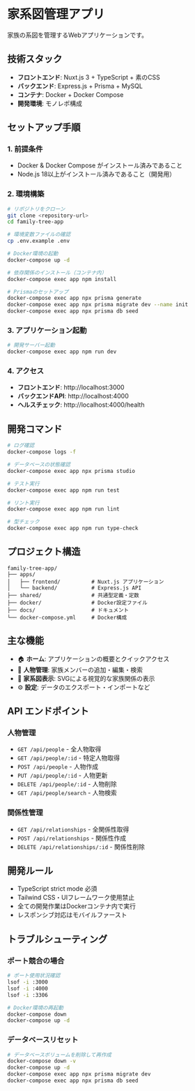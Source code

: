# 家系図管理アプリ

家族の系図を管理するWebアプリケーションです。

## 技術スタック

- **フロントエンド**: Nuxt.js 3 + TypeScript + 素のCSS
- **バックエンド**: Express.js + Prisma + MySQL
- **コンテナ**: Docker + Docker Compose
- **開発環境**: モノレポ構成

## セットアップ手順

### 1. 前提条件

- Docker & Docker Compose がインストール済みであること
- Node.js 18以上がインストール済みであること（開発用）

### 2. 環境構築

```bash
# リポジトリをクローン
git clone <repository-url>
cd family-tree-app

# 環境変数ファイルの確認
cp .env.example .env

# Docker環境の起動
docker-compose up -d

# 依存関係のインストール（コンテナ内）
docker-compose exec app npm install

# Prismaのセットアップ
docker-compose exec app npx prisma generate
docker-compose exec app npx prisma migrate dev --name init
docker-compose exec app npx prisma db seed
```

### 3. アプリケーション起動

```bash
# 開発サーバー起動
docker-compose exec app npm run dev
```

### 4. アクセス

- **フロントエンド**: http://localhost:3000
- **バックエンドAPI**: http://localhost:4000
- **ヘルスチェック**: http://localhost:4000/health

## 開発コマンド

```bash
# ログ確認
docker-compose logs -f

# データベースの状態確認
docker-compose exec app npx prisma studio

# テスト実行
docker-compose exec app npm run test

# リント実行
docker-compose exec app npm run lint

# 型チェック
docker-compose exec app npm run type-check
```

## プロジェクト構造

```
family-tree-app/
├── apps/
│   ├── frontend/          # Nuxt.js アプリケーション
│   └── backend/           # Express.js API
├── shared/                # 共通型定義・定数
├── docker/                # Docker設定ファイル
├── docs/                  # ドキュメント
└── docker-compose.yml     # Docker構成
```

## 主な機能

- 🏠 **ホーム**: アプリケーションの概要とクイックアクセス
- 👥 **人物管理**: 家族メンバーの追加・編集・検索
- 🌳 **家系図表示**: SVGによる視覚的な家族関係の表示
- ⚙️ **設定**: データのエクスポート・インポートなど

## API エンドポイント

### 人物管理
- `GET /api/people` - 全人物取得
- `GET /api/people/:id` - 特定人物取得
- `POST /api/people` - 人物作成
- `PUT /api/people/:id` - 人物更新
- `DELETE /api/people/:id` - 人物削除
- `GET /api/people/search` - 人物検索

### 関係性管理
- `GET /api/relationships` - 全関係性取得
- `POST /api/relationships` - 関係性作成
- `DELETE /api/relationships/:id` - 関係性削除

## 開発ルール

- TypeScript strict mode 必須
- Tailwind CSS・UIフレームワーク使用禁止
- 全ての開発作業はDockerコンテナ内で実行
- レスポンシブ対応はモバイルファースト

## トラブルシューティング

### ポート競合の場合
```bash
# ポート使用状況確認
lsof -i :3000
lsof -i :4000
lsof -i :3306

# Docker環境の再起動
docker-compose down
docker-compose up -d
```

### データベースリセット
```bash
# データベースボリュームを削除して再作成
docker-compose down -v
docker-compose up -d
docker-compose exec app npx prisma migrate dev
docker-compose exec app npx prisma db seed
```